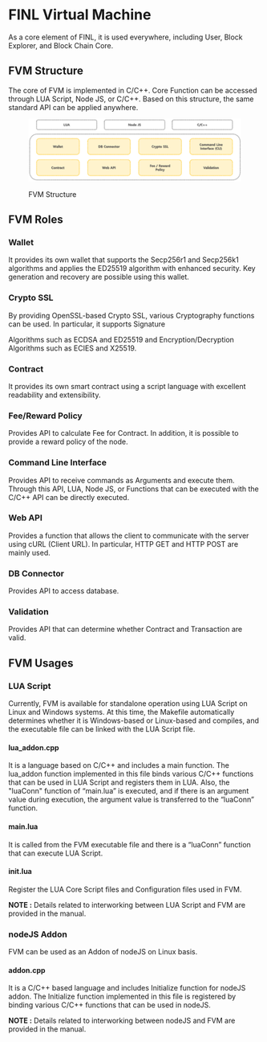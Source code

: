 # FINL Virtual Machine

As a core element of FINL, it is used everywhere, including User, Block Explorer, and Block Chain Core.

## FVM Structure

The core of FVM is implemented in C/C++. Core Function can be accessed through LUA Script, Node JS, or C/C++. Based on this structure, the same standard API can be applied anywhere.

<figure><img src="../../../.gitbook/assets/image (7).png" alt=""><figcaption><p>FVM Structure</p></figcaption></figure>

## FVM Roles

### Wallet

It provides its own wallet that supports the Secp256r1 and Secp256k1 algorithms and applies the ED25519 algorithm with enhanced security. Key generation and recovery are possible using this wallet.

### Crypto SSL

By providing OpenSSL-based Crypto SSL, various Cryptography functions can be used. In particular, it supports Signature

Algorithms such as ECDSA and ED25519 and Encryption/Decryption Algorithms such as ECIES and X25519.

### Contract

It provides its own smart contract using a script language with excellent readability and extensibility.

### Fee/Reward Policy

Provides API to calculate Fee for Contract. In addition, it is possible to provide a reward policy of the node.

### Command Line Interface

Provides API to receive commands as Arguments and execute them. Through this API, LUA, Node JS, or Functions that can be executed with the C/C++ API can be directly executed.

### Web API

Provides a function that allows the client to communicate with the server using cURL (Client URL). In particular, HTTP GET and HTTP POST are mainly used.

### DB Connector

Provides API to access database.

### Validation

Provides API that can determine whether Contract and Transaction are valid.

## FVM Usages

### LUA Script

Currently, FVM is available for standalone operation using LUA Script on Linux and Windows systems. At this time, the Makefile automatically determines whether it is Windows-based or Linux-based and compiles, and the executable file can be linked with the LUA Script file.

#### &#x20;lua\_addon.cpp

It is a language based on C/C++ and includes a main function. The lua\_addon function implemented in this file binds various C/C++ functions that can be used in LUA Script and registers them in LUA. Also, the "luaConn" function of “main.lua” is executed, and if there is an argument value during execution, the argument value is transferred to the “luaConn” function.

#### main.lua

It is called from the FVM executable file and there is a “luaConn” function that can execute LUA Script.

#### init.lua

Register the LUA Core Script files and Configuration files used in FVM.

**NOTE :** Details related to interworking between LUA Script and FVM are provided in the manual.

### nodeJS Addon

FVM can be used as an Addon of nodeJS on Linux basis.

#### addon.cpp

It is a C/C++ based language and includes Initialize function for nodeJS addon. The Initialize function implemented in this file is registered by binding various C/C++ functions that can be used in nodeJS.

**NOTE :** Details related to interworking between nodeJS and FVM are provided in the manual.

